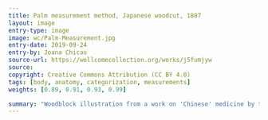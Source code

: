 ```yaml
---
title: Palm measurement method, Japanese woodcut, 1807
layout: image
entry-type: image
image: wc/Palm-Measurement.jpg
entry-date: 2019-09-24
entry-by: Joana Chicau
source-url: https://wellcomecollection.org/works/j5fumjyw
source:
copyright: Creative Commons Attribution (CC BY 4.0) 
tags: [body, anatomy, categorization, measurements]
weights: [0.89, 0.91, 0.93, 0.99]

summary: "Woodblock illustration from a work on 'Chinese' medicine by the 18th century Japanese physician Hara Masakatsu, published in 1807 (4th year of the Bunkwa era). The palm measurement method (yi fu fa) is recorded by the prominent Tang physician Sun Simiao in Qianjin yaofang (Prescriptions Worth a Thousand Gold Pieces) (652 CE). Also known as shoufu, it is one of several digit-based measurement techniques used to establish the location of acu-moxa points. In this method, the patient holds all four fingers close together, and the measurement from the middle joint of the little finger to the index finger is taken as 3 cun (Chinese inches) or 1 palm. Using another digit-based measurement technique, the width of the top joint of the thumb is defined as 1 cun."
---
```

